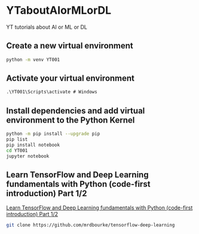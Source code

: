 # YTaboutAIorMLorDL

YT tutorials about AI or ML or DL

## Create a new virtual environment

```bash
python -m venv YT001
```

## Activate your virtual environment

```cmd
.\YT001\Scripts\activate # Windows
```

## Install dependencies and add virtual environment to the Python Kernel

```bash
python -m pip install --upgrade pip
pip list
pip install notebook
cd YT001
jupyter notebook
```

## Learn TensorFlow and Deep Learning fundamentals with Python (code-first introduction) Part 1/2

[Learn TensorFlow and Deep Learning fundamentals with Python (code-first introduction) Part 1/2](https://www.youtube.com/watch?v=tpCFfeUEGs8)

```bash
git clone https://github.com/mrdbourke/tensorflow-deep-learning
```

